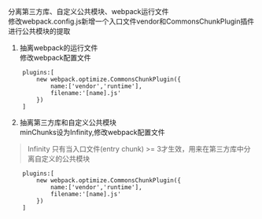 分离第三方库、自定义公共模块、webpack运行文件  
修改webpack.config.js新增一个入口文件vendor和CommonsChunkPlugin插件进行公共模块的提取  


1. 抽离webpack的运行文件   
修改webpack配置文件
~~~	
	plugins:[
		new webpack.optimize.CommonsChunkPlugin({
			name:['vendor','runtime'],
			filename:'[name].js'
		})
	]
~~~


2. 抽离第三方库和自定义公共模块  
minChunks设为Infinity,修改webpack配置文件  
> Infinity  只有当入口文件(entry chunk) >= 3才生效，用来在第三方库中分离自定义的公共模块  

~~~
	plugins:[
		new webpack.optimize.CommonsChunkPlugin({
			name:['vendor','runtime'],
			filename:'[name].js'
		})
	]
~~~